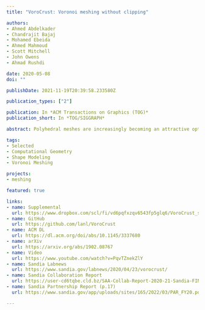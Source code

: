 ```yaml
---
title: "VoroCrust: Voronoi meshing without clipping"

authors:
- Ahmed Abdelkader
- Chandrajit Bajaj
- Mohamed Ebeida
- Ahmed Mahmoud
- Scott Mitchell
- John Owens
- Ahmad Rushdi

date: 2020-05-08
doi: ""

publishDate: 2021-11-19T20:39:58.233580Z

publication_types: ["2"]

publication: In *ACM Transactions on Graphics (TOG)*
publication_short: In *TOG/SIGGRAPH*

abstract: Polyhedral meshes are increasingly becoming an attractive option with particular advantages over traditional meshes for certain applications. What has been missing is a robust polyhedral meshing algorithm that can handle broad classes of domains exhibiting arbitrarily curved boundaries and sharp features. In addition, the power of primal-dual mesh pairs, exemplified by Voronoi-Delaunay meshes, has been recognized as an important ingredient in numerous formulations. The VoroCrust algorithm is the first provably correct algorithm for conforming polyhedral Voronoi meshing for non-convex and non-manifold domains with guarantees on the quality of both surface and volume elements. A robust refinement process estimates a suitable sizing field that enables the careful placement of Voronoi seeds across the surface, circumventing the need for clipping and avoiding its many drawbacks. The algorithm has the flexibility of filling the interior by either structured or random samples while preserving all sharp features in the output mesh. We demonstrate the capabilities of the algorithm on a variety of models and compare against state-of-the-art polyhedral meshing methods based on clipped Voronoi cells establishing the clear advantage of VoroCrust output.

tags:
- Selected
- Computational Geometry
- Shape Modeling
- Voronoi Meshing

projects:
- meshing

featured: true

links:
- name: Supplemental
  url: https://www.dropbox.com/scl/fi/vd6pqfxzqv6543fp5glq6/VoroCrust_supplemental_materials.pdf?rlkey=q2wef5ew0mhm3hdrtegaztku0&dl=0
- name: GitHub
  url: https://github.com/lanl/VoroCrust
- name: ACM DL
  url: https://dl.acm.org/doi/abs/10.1145/3337680
- name: arXiv
  url: https://arxiv.org/abs/1902.08767
- name: Video
  url: https://www.youtube.com/watch?v=PqvTZnekZlY
- name: Sandia Labnews
  url: https://www.sandia.gov/labnews/2020/04/23/vorocrust/
- name: Sandia Collaboration Report
  url: https://user-cd6tqbe.cld.bz/SAA-Collab-Report-2020-21-Sandia-FINAL/82/
- name: Sandia Partnership Report (p.17)
  url: https://www.sandia.gov/app/uploads/sites/165/2022/03/PAR_FY20.pdf

---
```


